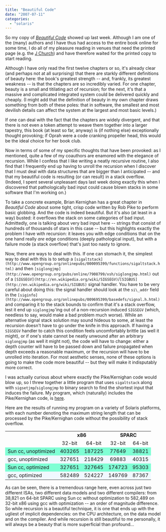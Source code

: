 ```yaml
---
title: "Beautiful Code"
date: "2007-07-11"
categories: 
  - "solaris"
---
```


So my copy of _[Beautiful Code](http://www.oreilly.com/catalog/9780596510046/)_ showed up last week. Although I am one of the (many) authors and I have thus had access to the entire book online for some time, I do all of my pleasure reading in venues that need the printed page (e.g. the [J Church](http://en.wikipedia.org/wiki/J_Church)) and have therefore waited for the printed copy to start reading.

Although I have only read the first twelve chapters or so, it's already clear (and perhaps not at all surprising) that there are starkly different definitions of beauty here: the book's greatest strength -- and, frankly, its greatest weakness -- is that the chapters are so incredibly varied. For one chapter, beauty is a small and titilating act of recursion; for the next, it's that a massive and complicated integrated system could be delivered quickly and cheaply. (I might add that the definition of beauty in my own chapter draws something from both of these poles: that in software, the smallest and most devilish details can affect the system at the largest and most basic levels.)

If one can deal with the fact that the chapters are widely divergent, and that there is not even a token attempt to weave them together into a larger tapestry, this book (at least so far, anyway) is (if nothing else) exceptionally thought provoking; if Oprah were a code cranking propeller head, this would be the ideal choice for her book club.

Now in terms of some of my specific thoughts that have been provoked: as I mentioned, quite a few of my coauthors are enamored with the elegance of recursion. While I confess that I like writing a neatly recursive routine, I also find that I frequently end up having to unroll the recursion when I discover that I must deal with data structures that are bigger than I anticipated -- and that my beautiful code is resulting (or can result) in a stack overflow. (Indeed, I spent several unpleasant days last week doing exactly this when I discovered that pathologically bad input could cause blown stacks in some software that I'm working on.)

To take a concrete example, Brian Kernighan has a great chapter in _Beautiful Code_ about some tight, crisp code written by Rob Pike to perform basic globbing. And the code is indeed beautiful. But it's also (at least in a way) busted: it overflows the stack on some categories of bad input. Admittedly, one is talking about very bad input here -- strings that consist of hundreds of thousands of stars in this case -- but this highlights exactly the problem I have with recursion: it leaves you with edge conditions that on the one hand really _are_ edge conditions (deeply pathological input), but with a failure mode (a stack overflow) that's just too nasty to ignore.

Now, there are ways to deal with this. If one can stomach it, the simplest way to deal with this is to setup a `[sigaltstack](http://www.opengroup.org/onlinepubs/000095399/functions/sigaltstack.html)` and then `[siglongjmp](http://www.opengroup.org/pubs/online/7908799/xsh/siglongjmp.html)` out of a `[SIGSEGV](http://en.wikipedia.org/wiki/SIGSEGV)`/`[SIGBUS](http://en.wikipedia.org/wiki/SIGBUS)` signal handler. You have to be very careful about doing this: the signal handler should look at the `si\_addr` field in the `[siginfo](http://www.opengroup.org/onlinepubs/009695399/basedefs/signal.h.html)` and comparing it to the stack bounds to confirm that it's a stack overflow, lest it end up `siglongjmp`'ing out of a non-recursion induced `SIGSEGV` (which, needless to say, would make a bad problem much worse). While an alternative signal stack solution may sound hideous to some, at least the recursion doesn't have to go under the knife in this approach. If having a `SIGSEGV` handler to catch this condition feels uncomfortably brittle (as well it might), or if one's state cannot be neatly unwound after an arbitrary `siglongjmp` (as well it might not), the code will have to change: either a depth counter will have to be passed down and failure propagated when depth exceeds a reasonable maximum, or the recursion will have to be unrolled into iteration. For most aesthetic senses, none of these options is going to make the code more beautiful -- but they will make it indisputably more correct.

I was actually curious about where exactly the Pike/Kernighan code would blow up, so I threw together a little program that uses `sigaltstack` along with `sigsetjmp`/`siglongjmp` to binary search to find the shortest input that induces the failure. My program, which (naturally) includes the Pike/Kernighan code, is [here](http://dtrace.org/resources/bmc/overflow.c).

Here are the results of running my program on a variety of Solaris platforms, with each number denoting the maximum string length that can be processed by the Pike/Kernighan code without the possibility of stack overflow.

<table cellpadding="5" width="100%"><tbody><tr><td></td><td colspan="2" align="center"><strong>x86</strong></td><td colspan="2" align="center"><strong>SPARC</strong></td></tr><tr><td></td><td align="center">32-bit</td><td align="center">64-bit</td><td align="center">32-bit</td><td align="center">64-bit</td></tr><tr bgcolor="aquamarine"><td align="left">Sun cc, unoptimized</td><td align="center">403265</td><td align="center">187225</td><td align="center">77649</td><td align="center">38821</td></tr><tr bgcolor="aliceblue"><td align="left">gcc, unoptimized</td><td align="center">327651</td><td align="center">218429</td><td align="center">69883</td><td align="center">40315</td></tr><tr bgcolor="aquamarine"><td align="left">Sun cc, optimized</td><td align="center">327651</td><td align="center">327645</td><td align="center">174723</td><td align="center">95303</td></tr><tr bgcolor="aliceblue"><td align="left">gcc, optimized</td><td align="center">582489</td><td align="center">524227</td><td align="center">149769</td><td align="center">87367</td></tr></tbody></table>

As can be seen, there is a tremendous range here, even across just two different ISAs, two different data models and two different compilers: from 38,821 on 64-bit SPARC using Sun cc without optimization to 582,489 on 32-bit x86 using gcc with optimization -- an order of magnitude difference. So while recursion is a beautiful technique, it is one that ends up with the ugliest of implicit dependencies: on the CPU architecture, on the data model and on the compiler. And while recursion is still beautiful to me personally, it will always be a beauty that is more superficial than profound...
